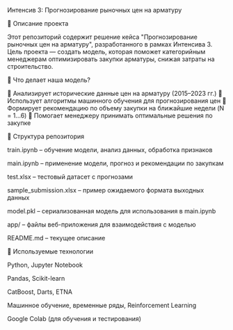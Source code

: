 Интенсив 3: Прогнозирование рыночных цен на арматуру

📌 Описание проекта

Этот репозиторий содержит решение кейса "Прогнозирование рыночных цен на арматуру", разработанного в рамках Интенсива 3. Цель проекта — создать модель, которая поможет категорийным менеджерам оптимизировать закупки арматуры, снижая затраты на строительство.

🚀 Что делает наша модель?

🔹 Анализирует исторические данные цен на арматуру (2015–2023 гг.)
🔹 Использует алгоритмы машинного обучения для прогнозирования цен
🔹 Формирует рекомендацию по объему закупки на ближайшие недели (N = 1...6)
🔹 Помогает менеджеру принимать оптимальные решения по закупке

📂 Структура репозитория

train.ipynb – обучение модели, анализ данных, обработка признаков

main.ipynb – применение модели, прогноз и рекомендации по закупкам

test.xlsx – тестовый датасет с прогнозами

sample_submission.xlsx – пример ожидаемого формата выходных данных

model.pkl – сериализованная модель для использования в main.ipynb

app/ – файлы веб-приложения для взаимодействия с моделью

README.md – текущее описание


🔧 Используемые технологии

Python, Jupyter Notebook

Pandas, Scikit-learn

CatBoost, Darts, ETNA

Машинное обучение, временные ряды, Reinforcement Learning

Google Colab (для обучения и тестирования)
